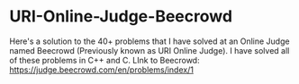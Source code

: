 # URI-Online-Judge-Beecrowd
Here's a solution to the 40+ problems that I have solved at an Online Judge named Beecrowd (Previously known as URI Online Judge). I have solved all of these problems in C++ and C. LInk to Beecrowd:  https://judge.beecrowd.com/en/problems/index/1
